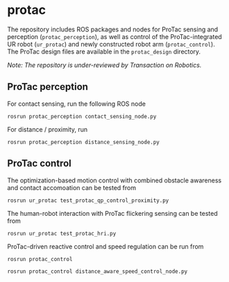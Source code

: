 # protac
The repository includes ROS packages and nodes for ProTac sensing and perception (```protac_perception```), as well as control of the ProTac-integrated UR robot (```ur_protac```) and newly constructed robot arm (```protac_control```). The ProTac design files are available in the ```protac_design``` directory.

*Note: The repository is under-reviewed by Transaction on Robotics.*

## ProTac perception
For contact sensing, run the following ROS node
```
rosrun protac_perception contact_sensing_node.py
```
For distance / proximity, run
```
rosrun protac_perception distance_sensing_node.py
```

## ProTac control
The optimization-based motion control with combined obstacle awareness and contact accomoation can be tested from
```
rosrun ur_protac test_protac_qp_control_proximity.py
```

The  human-robot interaction with ProTac flickering sensing can be tested from
```
rosrun ur_protac test_protac_hri.py
```

ProTac-driven reactive control and speed regulation can be run from
```
rosrun protac_control
```
```
rosrun protac_control distance_aware_speed_control_node.py
```
